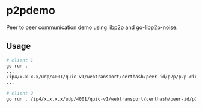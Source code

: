 # p2pdemo

Peer to peer communication demo using libp2p and go-libp2p-noise.

## Usage

```bash
# client 1
go run .
...
/ip4/x.x.x.x/udp/4001/quic-v1/webtransport/certhash/peer-id/p2p/p2p-circuit/p2p/peer-id
...

# client 2
go run . /ip4/x.x.x.x/udp/4001/quic-v1/webtransport/certhash/peer-id/p2p/p2p-circuit/p2p/peer-id
```
